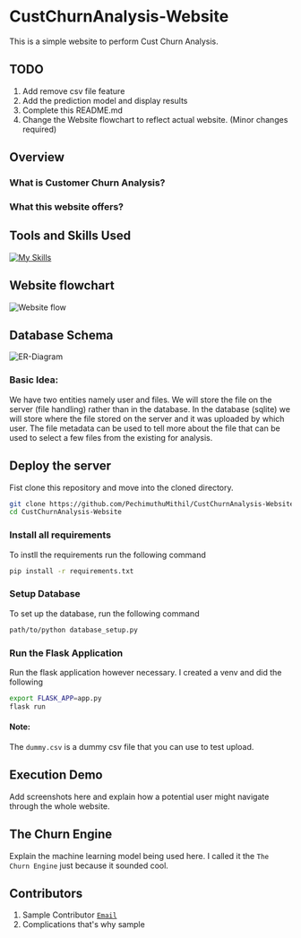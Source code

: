 # CustChurnAnalysis-Website
This is a simple website to perform Cust Churn Analysis.

## TODO
1) Add remove csv file feature
2) Add the prediction model and display results
3) Complete this README.md
4) Change the Website flowchart to reflect actual website. (Minor changes required)

## Overview
### What is Customer Churn Analysis?

### What this website offers?

## Tools and Skills Used
[![My Skills](https://skillicons.dev/icons?i=py,sqlite,html,css,flask,vscode,git,github,js,tensorflow)](https://skillicons.dev)  

## Website flowchart
![Website flow](https://github.com/PechimuthuMithil/CustChurnAnalysis-Website/assets/119656326/fe7049bc-e4e5-407d-9592-d9dae8c3846f)

## Database Schema
![ER-Diagram](https://github.com/PechimuthuMithil/CustChurnAnalysis-Website/assets/119656326/2d174da6-2b4d-4933-8a20-f9d4cb7f0734)  

### Basic Idea:  
We have two entities namely user and files. We will store the file on the server (file handling) rather than in the database. In the database (sqlite) we will store where the file stored on the server and it was uploaded by which user. The file metadata can be used to tell more about the file that can be used to select a few files from the existing for analysis.

## Deploy the server
Fist clone this repository and move into the cloned directory.
```bash
git clone https://github.com/PechimuthuMithil/CustChurnAnalysis-Website.git
cd CustChurnAnalysis-Website
```
### Install all requirements
To instll the requirements run the following command
```bash
pip install -r requirements.txt
```  
### Setup Database
To set up the database, run the following command
```bash
path/to/python database_setup.py
```  

### Run the Flask Application
Run the flask application however necessary. I created a venv and did the following
```bash
export FLASK_APP=app.py
flask run
```
#### Note:
The `dummy.csv` is a dummy csv file that you can use to test upload.  

## Execution Demo
Add screenshots here and explain how a potential user might navigate through the whole website.

## The Churn Engine
Explain the machine learning model being used here. I called it the `The Churn Engine` just because it sounded cool. 

## Contributors
1. Sample Contributor [`Email`](pechimuthumithil@iitgn.ac.in)
2. Complications that's why sample
